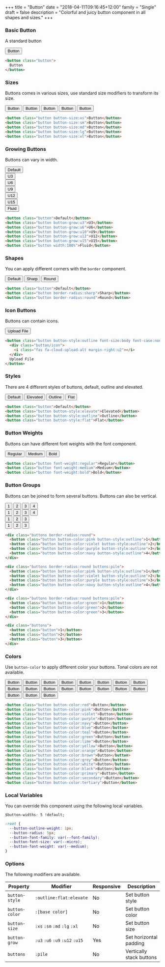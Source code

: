 +++
title = "Button"
date = "2018-04-11T09:16:45+12:00"
family = "Single"
draft = false
description = "Colorful and juicy button component in all shapes and sizes."
+++
### Basic Button

A standard button

<button class="button button-color:blue">Button</button>

```html
<button class="button">
  Button
</button>
```

### Sizes

Buttons comes in various sizes, use standard size modifiers to transform its size.

<div class="margin-bottom:u6">
  <button class="button button-color:red button-size:xs">Button</button>
  <button class="button button-color:pink button-size:sm">Button</button>
  <button class="button button-color:violet button-size:md">Button</button>
  <button class="button button-color:purple button-size:lg">Button</button>
  <button class="button button-color:navy button-size:xl">Button</button>
</div>

```html
<button class="button button-size:xs">Button</button>
<button class="button button-size:sm">Button</button>
<button class="button button-size:md">Button</button>
<button class="button button-size:lg">Button</button>
<button class="button button-size:xl">Button</button>
```

### Growing Buttons

Buttons can vary in width.

<div class="distribute-y:u4 margin-bottom:u6">
  <button class="button">Default</button><br>
  <button class="button button-grow:u3 button-color:white button-style:elevate">U3</button><br>
  <button class="button button-grow:u6 button-color:white button-style:elevate">U6</button><br>
  <button class="button button-grow:u10 button-color:white button-style:elevate">U9</button><br>
  <button class="button button-grow:u12 button-color:white button-style:elevate">U12</button><br>
  <button class="button button-grow:u15 button-color:white button-style:elevate">U15</button><br>
  <button class="button width:100% button-color:white button-style:elevate">Fluid</button>
</div>

```html
<button class="button">Default</button>
<button class="button button-grow:u3">U3</button>
<button class="button button-grow:u6">U6</button>
<button class="button button-grow:u10">U9</button>
<button class="button button-grow:u12">U12</button>
<button class="button button-grow:u15">U15</button>
<button class="button width:100%">Fluid</button>
```

### Shapes

You can apply different corners with the `border` component.

<div class="margin-bottom:u6">
  <button class="button">Default</button>
  <button class="button border-radius:sharp">Sharp</button>
  <button class="button border-radius:round">Round</button>
</div>

```html
<button class="button">Default</button>
<button class="button border-radius:sharp">Sharp</button>
<button class="button border-radius:round">Round</button>
```

### Icon Buttons

Buttons can contain icons.

<div class="margin-bottom:u6">
  <button class="button button-style:outline font-size:body font-case:none">
    <i class="fas fa-cloud-upload-alt margin-right:u4"></i>
    Upload File
  </button>
</div>

```html
<button class="button button-style:outline font-size:body font-case:none">
  <div class="button/icon">
    <i class="fas fa-cloud-upload-alt margin-right:u2"></i>
  </div>
  Upload File
</button>
```

### Styles

There are 4 different styles of buttons, default, outline and elevated.

<div class="margin-bottom:u6">
  <button class="button margin-bottom:u6">Default</button>
  <button class="button button-style:elevate margin-bottom:u6">Elevated</button>
  <button class="button button-style:outline margin-bottom:u6">Outline</button>
  <button class="button button-style:flat">Flat</button>
</div>

```html
<button class="button">Default</button>
<button class="button button-style:elevate">Elevated</button>
<button class="button button-style:outline">Outline</button>
<button class="button button-style:flat">Flat</button>
```

### Button Weights

Buttons can have different font weights with the font component.

<div class="margin-bottom:u6">
  <button class="button font-weight:regular">Regular</button>
  <button class="button font-weight:medium">Medium</button>
  <button class="button font-weight:bold">Bold</button>
</div>

```html
<button class="button font-weight:regular">Regular</button>
<button class="button font-weight:medium">Medium</button>
<button class="button font-weight:bold">Bold</button>
```


### Button Groups

Buttons can be joined to form several buttons. Buttons can also be vertical.

<div class="margin-bottom:u6">
  <div class="buttons border-radius:round">
    <button class="button button-style:outline">1</button>
    <button class="button button-style:outline">2</button>
    <button class="button button-style:outline">3</button>
    <button class="button button-style:outline">4</button>
  </div>
</div>

<div class="margin-bottom:u6">
  <div class="buttons border-radius:round buttons:pile">
    <button class="button button-color:pink button-style:outline">1</button>
    <button class="button button-color:violet button-style:outline">2</button>
    <button class="button button-color:purple button-style:outline">3</button>
    <button class="button button-color:navy button-style:outline">4</button>
  </div>
</div>

<div class="margin-bottom:u6">
  <div class="buttons border-radius:round buttons:pile">
    <button class="button button-color:green">1</button>
    <button class="button button-color:green">2</button>
    <button class="button button-color:green">3</button>
  </div>
</div>

<div class="margin-bottom:u6">
  <div class="buttons buttons-direction@md:down">
    <button class="button">1</button>
    <button class="button">2</button>
    <button class="button">3</button>
  </div>
</div>

```html
<div class="buttons border-radius:round">
  <button class="button button-color:pink button-style:outline">1</button>
  <button class="button button-color:violet button-style:outline">2</button>
  <button class="button button-color:purple button-style:outline">3</button>
  <button class="button button-color:navy button-style:outline">4</button>
</div>

<div class="buttons border-radius:round buttons:pile">
  <button class="button button-color:pink button-style:outline">1</button>
  <button class="button button-color:violet button-style:outline">2</button>
  <button class="button button-color:purple button-style:outline">3</button>
  <button class="button button-color:navy button-style:outline">4</button>
</div>

<div class="buttons border-radius:round buttons:pile">
  <button class="button button-color:green">1</button>
  <button class="button button-color:green">2</button>
  <button class="button button-color:green">3</button>
</div>

<div class="buttons">
  <button class="button">1</button>
  <button class="button">2</button>
  <button class="button">3</button>
</div>
```

### Colors

Use `button-color` to apply different color your buttons. Tonal colors are not available.

<button class="button button-color:red margin-bottom:u6">Button</button>
<button class="button button-color:pink margin-bottom:u6">Button</button>
<button class="button button-color:violet margin-bottom:u6">Button</button>
<button class="button button-color:purple margin-bottom:u6">Button</button>
<button class="button button-color:navy margin-bottom:u6">Button</button>
<button class="button button-color:blue margin-bottom:u6">Button</button>
<button class="button button-color:teal margin-bottom:u6">Button</button>
<button class="button button-color:green margin-bottom:u6">Button</button>
<button class="button button-color:lime margin-bottom:u6">Button</button>
<button class="button button-color:yellow margin-bottom:u6">Button</button>
<button class="button button-color:orange margin-bottom:u6">Button</button>
<button class="button button-color:brown margin-bottom:u6">Button</button>
<button class="button button-color:grey margin-bottom:u6">Button</button>
<button class="button button-color:white margin-bottom:u6">Button</button>
<button class="button button-color:black margin-bottom:u6">Button</button>
<button class="button button-color:blue margin-bottom:u6">Button</button>
<button class="button button-color:primary margin-bottom:u6">Button</button>
<button class="button button-color:secondary margin-bottom:u6">Button</button>
<button class="button button-color:tertiary margin-bottom:u6">Button</button>

```html
<button class="button button-color:red">Button</button>
<button class="button button-color:pink">Button</button>
<button class="button button-color:violet">Button</button>
<button class="button button-color:purple">Button</button>
<button class="button button-color:navy">Button</button>
<button class="button button-color:blue">Button</button>
<button class="button button-color:teal">Button</button>
<button class="button button-color:green">Button</button>
<button class="button button-color:lime">Button</button>
<button class="button button-color:yellow">Button</button>
<button class="button button-color:orange">Button</button>
<button class="button button-color:brown">Button</button>
<button class="button button-color:grey">Button</button>
<button class="button button-color:white">Button</button>
<button class="button button-color:black">Button</button>
<button class="button button-color:primary">Button</button>
<button class="button button-color:secondary">Button</button>
<button class="button button-color:tertiary">Button</button>
```
### Local Variables

You can override this component using the following local variables.

```css
$button-widths: 5 !default;

:root {
  --button-outline-weight: 1px;
  --button-radius: 5px;
  --button-font-family: var(--font-family);
  --button-font-size: var(--micro);
  --button-font-weight: var(--medium);
}
```

### Options

The following modifiers are available.

<table class="table width:100% table:pile table@sm:unpile">
  <thead>
    <tr>
      <th>
        Property
      </th>
      <th>
        Modifier
      </th>
      <th>
        Responsive
      </th>
      <th>
        Description
      </th>
    </tr>
  </thead>
  <tr>
    <td data-label="Properties">
      <code>button-style</code>
    </td>
    <td data-label="Attributes">
      <code>:outline</code><code>:flat</code><code>:elevate</code>
    </td>
    <td data-label="Responsive">
      No
    </td>
    <td>
      Set button style
    </td>
  </tr>
  <tr>
    <td data-label="Properties">
      <code>button-color</code>
    </td>
    <td data-label="Attributes">
      <code>:[base color]</code>
    </td>
    <td data-label="Responsive">
      No
    </td>
    <td>
      Set button color
    </td>
  </tr>
  <tr>
    <td data-label="Properties">
      <code>button-size</code>
    </td>
    <td data-label="Attributes">
      <code>:xs</code> <code>:sm</code> <code>:md</code> <code>:lg</code> <code>:xl</code>
    </td>
    <td data-label="Responsive">
      No
    </td>
    <td>
      Set button size
    </td>
  </tr>
  <tr>
    <td data-label="Properties">
      <code>button-grow</code>
    </td>
    <td data-label="Attributes">
      <code>:u3</code> <code>:u6</code> <code>:u9</code> <code>:u12</code> <code>:u15</code>
    </td>
    <td data-label="Responsive">
      Yes
    </td>
    <td>
      Set horizontal padding
    </td>
  </tr>
  <tr>
    <td data-label="Properties">
      <code>buttons</code>
    </td>
    <td data-label="Attributes">
      <code>:pile</code>
    </td>
    <td data-label="Responsive">
      No
    </td>
    <td>
      Vertically stack buttons
    </td>
  </tr>
</table>
